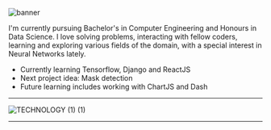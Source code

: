 ![banner](https://user-images.githubusercontent.com/68264150/125184770-2154fe00-e23e-11eb-9acf-493f945df293.gif)  

I'm currently pursuing Bachelor's in Computer Engineering and Honours in Data Science. I love solving problems, interacting with fellow coders, learning and exploring various fields of the domain, with a special interest in Neural Networks lately. 

<ul>
  <li> Currently learning Tensorflow, Django and ReactJS </li>
  <li> Next project idea: Mask detection </li>
  <li> Future learning includes working with ChartJS and Dash
</ul>

________________________________________________________________________________________________________________________________________________________________________________

![TECHNOLOGY (1) (1)](https://user-images.githubusercontent.com/68264150/125186926-9cbcac80-e24a-11eb-8840-87533090fab3.gif)

--------------------------------------------------------------------------------------------------------------------------------------------------------------------------------

<!-- <h1 align = "center">Find me elsewhere! </h1>

<a href="https://www.instagram.com/rajita._roy">
<img border="0" alt="Instagram" src="https://png.pngtree.com/element_our/png/20181011/instagram-social-media-icon-design-template-vector-png_127006.jpg" width="100" height="100"> -->
